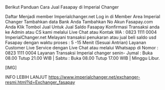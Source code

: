 Berikut Panduan Cara Jual Fasapay di Imperial Changer

Daftar Menjadi member Imperialchanger.net
Log in di Member Area Imperial Changer
Tambahkan data Bank Anda
Tambahkan No Akun Fasapay.com Anda
Klik Tombol Jual Untuk Jual Saldo Fasapay
Konfirmasi Transaksi anda ke Admin atau CS kami melalui Live Chat atau Kontak WA : 0823 1111 0004
ImperialChanger.net Melayani transaksi penukaran atau jual beli saldo usd Fasapay dengan waktu proses : 5 -15 Menit (Sesuai Antrian) Layanan Customer Live Service dengan Live Chat atau melalui Whatsapp di Nomor : 0823 1111 0004 Layanan Transaksi Imperial changer senin- Jumal : Buka 08.00 Tutup 21.00 WIB | Sabtu : Buka 08.00 Tutup 17.00 WIB | Minggu Libur.

[​IMG]

INFO LEBIH LANJUT https://www.imperialchanger.net/exchanger-resmi.html?id=Exchanger_fasapay
